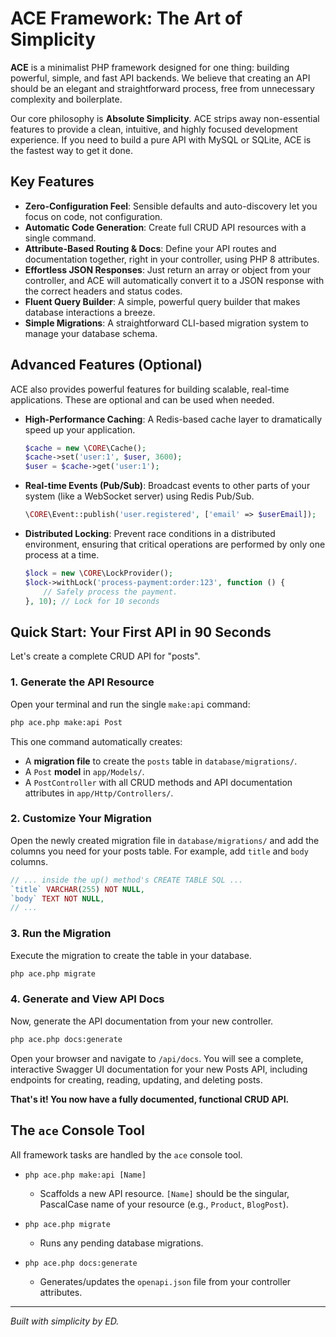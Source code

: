 # ACE Framework: The Art of Simplicity

**ACE** is a minimalist PHP framework designed for one thing: building powerful, simple, and fast API backends. We believe that creating an API should be an elegant and straightforward process, free from unnecessary complexity and boilerplate.

Our core philosophy is **Absolute Simplicity**. ACE strips away non-essential features to provide a clean, intuitive, and highly focused development experience. If you need to build a pure API with MySQL or SQLite, ACE is the fastest way to get it done.

## Key Features

- **Zero-Configuration Feel**: Sensible defaults and auto-discovery let you focus on code, not configuration.
- **Automatic Code Generation**: Create full CRUD API resources with a single command.
- **Attribute-Based Routing & Docs**: Define your API routes and documentation together, right in your controller, using PHP 8 attributes.
- **Effortless JSON Responses**: Just return an array or object from your controller, and ACE will automatically convert it to a JSON response with the correct headers and status codes.
- **Fluent Query Builder**: A simple, powerful query builder that makes database interactions a breeze.
- **Simple Migrations**: A straightforward CLI-based migration system to manage your database schema.

## Advanced Features (Optional)

ACE also provides powerful features for building scalable, real-time applications. These are optional and can be used when needed.

- **High-Performance Caching**: A Redis-based cache layer to dramatically speed up your application.
  ```php
  $cache = new \CORE\Cache();
  $cache->set('user:1', $user, 3600);
  $user = $cache->get('user:1');
  ```

- **Real-time Events (Pub/Sub)**: Broadcast events to other parts of your system (like a WebSocket server) using Redis Pub/Sub.
  ```php
  \CORE\Event::publish('user.registered', ['email' => $userEmail]);
  ```

- **Distributed Locking**: Prevent race conditions in a distributed environment, ensuring that critical operations are performed by only one process at a time.
  ```php
  $lock = new \CORE\LockProvider();
  $lock->withLock('process-payment:order:123', function () {
      // Safely process the payment.
  }, 10); // Lock for 10 seconds
  ```

## Quick Start: Your First API in 90 Seconds

Let's create a complete CRUD API for "posts".

### 1. Generate the API Resource

Open your terminal and run the single `make:api` command:

```bash
php ace.php make:api Post
```

This one command automatically creates:
- A **migration file** to create the `posts` table in `database/migrations/`.
- A `Post` **model** in `app/Models/`.
- A `PostController` with all CRUD methods and API documentation attributes in `app/Http/Controllers/`.

### 2. Customize Your Migration

Open the newly created migration file in `database/migrations/` and add the columns you need for your posts table. For example, add `title` and `body` columns.

```php
// ... inside the up() method's CREATE TABLE SQL ...
`title` VARCHAR(255) NOT NULL,
`body` TEXT NOT NULL,
// ...
```

### 3. Run the Migration

Execute the migration to create the table in your database.

```bash
php ace.php migrate
```

### 4. Generate and View API Docs

Now, generate the API documentation from your new controller.

```bash
php ace.php docs:generate
```

Open your browser and navigate to `/api/docs`. You will see a complete, interactive Swagger UI documentation for your new Posts API, including endpoints for creating, reading, updating, and deleting posts.

**That's it! You now have a fully documented, functional CRUD API.**

## The `ace` Console Tool

All framework tasks are handled by the `ace` console tool.

- `php ace.php make:api [Name]`
  - Scaffolds a new API resource. `[Name]` should be the singular, PascalCase name of your resource (e.g., `Product`, `BlogPost`).

- `php ace.php migrate`
  - Runs any pending database migrations.

- `php ace.php docs:generate`
  - Generates/updates the `openapi.json` file from your controller attributes.

---
*Built with simplicity by ED.*